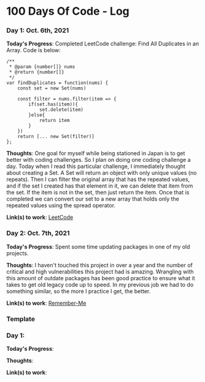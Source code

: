 # 100 Days Of Code - Log

### Day 1: Oct. 6th, 2021

**Today's Progress**: Completed LeetCode challenge: Find All Duplicates in an Array. Code is below:
```
/**
 * @param {number[]} nums
 * @return {number[]}
 */
var findDuplicates = function(nums) {    
    const set = new Set(nums)
    
    const filter = nums.filter(item => {
        if(set.has(item)){
            set.delete(item)
        }else{
            return item
        }
    })
    return [... new Set(filter)]
};

```

**Thoughts**: One goal for myself while being stationed in Japan is to get better with coding challenges. So I plan on doing one coding challenge a day. Today when I read this particular  challenge, I immediately thought about creating a Set. A Set will return an object with only unique values (no repeats). Then I can filter the original array that has the repeated values, and if the set I created has that element in it, we can delete that item from the set. If the item is not in the set, then just return the item. Once that is completed we can convert our set to a new array that holds only the repeated values using the spread operator.

**Link(s) to work**:
[LeetCode](https://leetcode.com/TiaRose7/)
### Day 2: Oct. 7th, 2021

**Today's Progress**: Spent some time updating packages in one of my old projects.

**Thoughts**: I haven't touched this project in over a year and the number of critical and high vulnerabilities this project had is amazing. Wrangling with this amount of outdate packages has been good practice to ensure what it takes to get old legacy code up to speed. In my previous job we had to do something similar, so the more I practice I get, the better.

**Link(s) to work**: [Remember-Me](https://github.com/TRose2014/remember-me)

### Template
### Day 1: 

**Today's Progress**: 

**Thoughts**: 

**Link(s) to work**:
